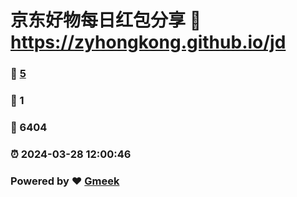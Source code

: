 # 京东好物每日红包分享 :link: https://zyhongkong.github.io/jd 
### :page_facing_up: [5](https://zyhongkong.github.io/jd/tag.html) 
### :speech_balloon: 1 
### :hibiscus: 6404 
### :alarm_clock: 2024-03-28 12:00:46 
### Powered by :heart: [Gmeek](https://github.com/Meekdai/Gmeek)
